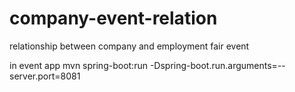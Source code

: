 # company-event-relation
relationship between company and employment fair event 

in event app
mvn spring-boot:run -Dspring-boot.run.arguments=--server.port=8081